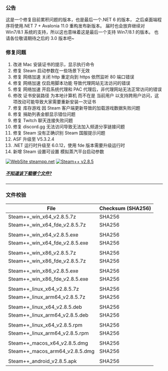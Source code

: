 ### 公告
这是一个修复目前累积问题的版本，也是最后一个.NET 6 的版本，
之后桌面端程序将使用.NET 7 + Avalonia 11.0 重构发布新版本。
届时也会放弃继续对 Win7/8.1 系统的支持，所以这也意味着这是最后一个支持 Win7/8.1 的版本。
也请各位敬请期待之后的 3.0 版本吧~

<!--
### 版本亮点
1. .NET 运行时升级至 6.0.12，使用 fde 版本需要升级运行时
2. ASF 升级至 V5.3.2.4
-->

### 修复问题
1. 改进 Mac 安装证书的提示，显示执行命令
2. 修复 Steam 启动参数在一些场景下无效
3. 修复 网络加速 关闭 http 重定向到 https 依然监听 80 端口错误
4. 修复 网络加速 仅启用脚本功能 导致代理网站无法访问的错误
5. 修复 网络加速 开启系统代理和 PAC 代理后，非代理网站无法正常访问的错误
6. 修改 证书安装路径 为本地计算机 而不在是 当前用户 以支持跨用户访问，这项改动可能导致大家需要重新安装一次证书
7. 修复 库存游戏 因 Steam 客户端更新导致的加载游戏数据失败问题
8. 修复 捐助列表金额显示错位问题
9. 修复 Twitch 聊天连接失败问题
10. 修复 discord.gg 无法访问导致无法加入频道分享链接问题
11. 修复 Steam 没有正确识别 Steam 国服提示问题
12. ASF 升级至 V5.3.2.4
12. .NET 运行时升级至 6.0.12，使用 fde 版本需要升级运行时
13. 新增 Steam 设置可设置 模拟蒸汽平台启动参数
<!--

### 已知问题
- 除 Windows 之外的平台此软件自动更新尚不可用
- Desktop 
	- macOS
		- [尚未公证](https://support.apple.com/zh-cn/guide/mac-help/mh40616/10.15/mac/10.15)，这会影响 macOS Catalina（版本 10.15）以上版本
	- Linux
		- 窗口弹出位置不正确
		- 鼠标指针浮动样式不正确
	- Windows
		- Windows 11 
			- 在 CPU 不受支持的 Win11 上无法启动，Windows 日志中显示 ```Failed to create CoreCLR, HRESULT: 0x80004005```
			- 仅 .NET 6.0 受此影响，在内部版本 22509 中修复，见 [issue](https://github.com/dotnet/core/issues/6733)
			- **解决方案：** 可尝试使用旧版本 例如 v2.3.0
		- Windows 7
			- 先决条件
				- 需要安装 Extended Security Update
			- 在不符合先决条件的情况下运行可能导致
				- 程序无法正常运行
					- **解决方案**
						- 使用 Windows Update 更新系统补丁
				- 运行程序时提示 计算机中丢失 api-ms-win-core-winrt-l1-1-0.dll
					- **解决方案**
						- 下载 api-ms-win-core-winrt-l1-1-0.dll 文件放入程序根目录(Steam++.exe 所在文件夹)
							- [从 Github 上直接下载](https://github.com/BeyondDimension/SteamTools/raw/develop/references/runtime.win7-x64.Microsoft.NETCore.Windows.ApiSets/api-ms-win-core-winrt-l1-1-0.dll)
							- [从 Gitee 上直接下载](https://gitee.com/rmbgame/SteamTools/raw/develop/references/runtime.win7-x64.Microsoft.NETCore.Windows.ApiSets/api-ms-win-core-winrt-l1-1-0.dll)
	- Android
		- 本地加速
			- 因 Android 7(Nougat API 24) 之后的版本不在信任用户证书，所以此功能已放弃继续开发，如仍想使用需要自行导入证书到系统目录，使用 adb 工具或 Magisk 之类的软件操作，未来会使用不需要证书的加速功能替换此功能

-->


[![WebSite steampp.net](https://img.shields.io/badge/WebSite-steampp.net-brightgreen.svg?style=flat-square&color=61dafb)](https://steampp.net)
[![Steam++ v2.8.5](https://img.shields.io/badge/Steam++-v2.8.5-brightgreen.svg?style=flat-square&color=512bd4)]()
  
  
##### [不知道该下载哪个文件?](./download-guide.md)
---

### 文件校验
|  File  | Checksum (SHA256)  |
|  ----  |  ----  |
| Steam++_win_x64_v2.8.5.7z  | SHA256 |
| Steam++_win_x64_fde_v2.8.5.7z  | SHA256 |
| | |
| Steam++_win_x64_v2.8.5.exe  | SHA256 |
| Steam++_win_x64_fde_v2.8.5.exe  | SHA256 |
| | |
| Steam++_win_x86_v2.8.5.7z  | SHA256 |
| Steam++_win_x86_fde_v2.8.5.7z  | SHA256 |
| | |
| Steam++_win_x86_v2.8.5.exe  | SHA256 |
| Steam++_win_x86_fde_v2.8.5.exe  | SHA256 |
| | |
| Steam++_linux_x64_v2.8.5.7z  | SHA256 |
| Steam++_linux_arm64_v2.8.5.7z  | SHA256 |
| | |
| Steam++_linux_x64_v2.8.5.deb  | SHA256 |
| Steam++_linux_arm64_v2.8.5.deb  | SHA256 |
| | |
| Steam++_linux_x64_v2.8.5.rpm  | SHA256 |
| Steam++_linux_arm64_v2.8.5.rpm  | SHA256 |
| | |
| Steam++_macos_x64_v2.8.5.dmg  | SHA256 |
| Steam++_macos_arm64_v2.8.5.dmg  | SHA256 |
| | |
| Steam++_android_v2.8.5.apk  | SHA256 |
